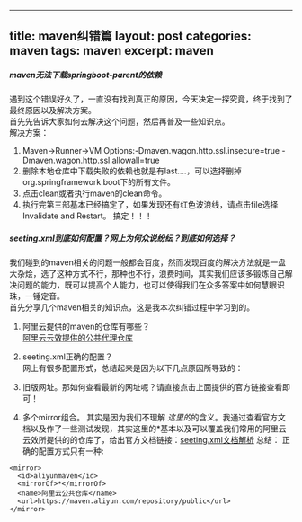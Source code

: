 
---
title: maven纠错篇
layout: post
categories: maven
tags: maven
excerpt: maven
---
##### maven无法下载springboot-parent的依赖
遇到这个错误好久了，一直没有找到真正的原因，今天决定一探究竟，终于找到了最终原因以及解决方案。   
首先先告诉大家如何去解决这个问题，然后再普及一些知识点。   
解决方案：   
1. Maven->Runner->VM Options:-Dmaven.wagon.http.ssl.insecure=true -Dmaven.wagon.http.ssl.allowall=true   
2. 删除本地仓库中下载失败的依赖也就是有last....，可以选择删掉org.springframework.boot下的所有文件。    
3. 点击clean或者执行maven的clean命令。   
4. 执行完第三部基本已经搞定了，如果发现还有红色波浪线，请点击file选择Invalidate and Restart。 搞定！！！   

   

##### seeting.xml到底如何配置？网上为何众说纷纭？到底如何选择？   
我们碰到的maven相关的问题一般都会百度，然而发现百度的解决方法就是一盘大杂烩，选了这种方式不行，那种也不行，浪费时间，其实我们应该多锻炼自己解决问题的能力，既可以提高个人能力，也可以使得我们在众多答案中如何慧眼识珠，一锤定音。   
首先分享几个maven相关的知识点，这是我本次纠错过程中学习到的。   
1. 阿里云提供的maven的仓库有哪些？   
[阿里云云效提供的公共代理仓库](https://maven.aliyun.com/mvn/guide)

2. seeting.xml正确的配置？   
网上有很多配置形式，总结起来是因为以下几点原因所导致的：   
1. 旧版网址。那如何查看最新的网址呢？请直接点击上面提供的官方链接查看即可！   
2. 多个mirror组合。 其实是因为我们不理解  <mirrorOf>*</mirrorOf>这里的*的含义。我通过查看官方文档以及作了一些测试发现，其实这里的*基本以及可以覆盖我们常用的阿里云云效所提供的的仓库了，给出官方文档链接：[seeting.xml文档解析](https://maven.apache.org/guides/mini/guide-mirror-settings.html)
总结： 正确的配置方式只有一种:    
```
<mirror>
  <id>aliyunmaven</id>
  <mirrorOf>*</mirrorOf>
  <name>阿里云公共仓库</name>
  <url>https://maven.aliyun.com/repository/public</url>
</mirror>
```





		
			
 







   










 




   

